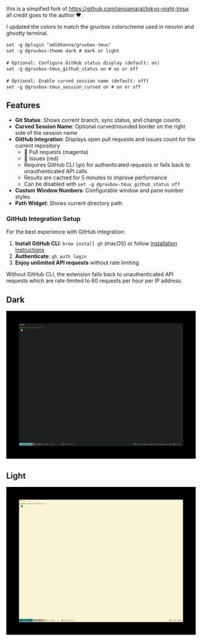 this is a simpified fork of https://github.com/janoamaral/tokyo-night-tmux all credit goes to the author ❤️.

I updated the colors to match the gruvbox colorscheme used in neovim and ghostty terminal.

```
set -g @plugin "adibhanna/gruvbox-tmux"
set -g @gruvbox-theme dark # dark or light

# Optional: Configure GitHub status display (default: on)
set -g @gruvbox-tmux_github_status on # on or off

# Optional: Enable curved session name (default: off)
set -g @gruvbox-tmux_session_curved on # on or off
```

## Features

- **Git Status**: Shows current branch, sync status, and change counts
- **Curved Session Name**: Optional curved/rounded border on the right side of the session name
- **GitHub Integration**: Displays open pull requests and issues count for the current repository
  - 󰘬 Pull requests (magenta)
  - 󰌶 Issues (red)
  - Requires GitHub CLI (`gh`) for authenticated requests or falls back to unauthenticated API calls
  - Results are cached for 5 minutes to improve performance
  - Can be disabled with `set -g @gruvbox-tmux_github_status off`
- **Custom Window Numbers**: Configurable window and pane number styles
- **Path Widget**: Shows current directory path

### GitHub Integration Setup

For the best experience with GitHub integration:

1. **Install GitHub CLI**: `brew install gh` (macOS) or follow [installation instructions](https://cli.github.com/)
2. **Authenticate**: `gh auth login`
3. **Enjoy unlimited API requests** without rate limiting

Without GitHub CLI, the extension falls back to unauthenticated API requests which are rate-limited to 60 requests per hour per IP address.

## Dark

![dark](img/dark.png)

## Light

![light](img/light.png)
